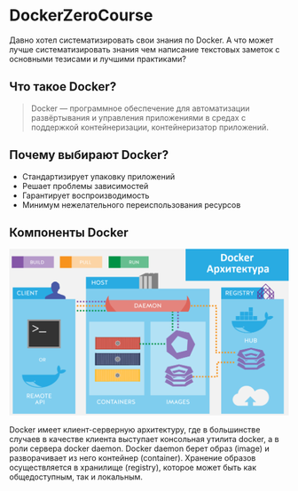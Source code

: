 # DockerZeroCourse
Давно хотел систематизировать свои знания по Docker. А что может лучше систематизировать знания чем написание текстовых заметок с основными тезисами и лучшими практиками?

## Что такое Docker?
>Docker — программное обеспечение для автоматизации развёртывания и управления приложениями в средах с поддержкой контейнеризации, контейнеризатор приложений.

## Почему выбирают Docker?
+ Стандартизирует упаковку приложений
+ Решает проблемы зависимостей
+ Гарантирует воспроизводимость
+ Минимум нежелательного переиспользования ресурсов

## Компоненты Docker
![Компоненты Docker](https://github.com/kkksarek/DockerZeroCourse/blob/main/img/Docker_Architecture_example_1.png)

Docker имеет клиент-серверную архитектуру, где в большинстве случаев в качестве клиента выступает консольная утилита docker, а в роли сервера docker daemon.
Docker daemon берет образ (image) и разворачивает из него контейнер (container). Хранение образов осуществляется в хранилище (registry), которое может быть как общедоступным, так и локальным.
